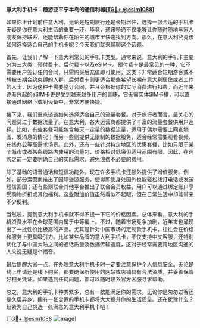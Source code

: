 **意大利手机卡：畅游亚平宁半岛的通信利器[[TG💪+ @esim1088](https://t.me/s/esim1088)]**

如果你正计划前往意大利，无论是短期旅行还是长期居住，选择一张合适的手机卡无疑是你在意大利生活的重要一环。毕竟，通讯畅通不仅能够让你随时随地与家人朋友保持联系，还能帮助你在陌生的城市里快速找到方向。那么，在意大利究竟该如何选择适合自己的手机卡呢？今天我们就来聊聊这个话题。

首先，让我们了解一下意大利常见的手机卡类型。通常来说，意大利的手机卡主要分为三大类：预付费卡、后付费卡以及eSIM卡。预付费卡是最常见的一种，它不需要用户签订任何合同，只需购买后充值即可使用。这类卡非常适合短期游客或不想被长期合约束缚的人群。后付费卡则更适合那些希望长期在意大利居住或者工作的人士，因为这种卡需要签订合同，并且会根据你的实际消费进行扣费。而近年来逐渐兴起的eSIM卡更是受到越来越多用户的青睐，它无需实体SIM卡槽，可以直接通过网络下载到设备中，非常方便快捷。

接下来，我们重点谈谈如何选择适合自己的流量套餐。对于旅行者而言，最关心的问题莫过于数据流量了。在意大利，各大运营商都提供了丰富的流量套餐供用户选择。比如，有些套餐可能包含每天一定量的数据流量，适用于偶尔需要上网查地图、发消息的情况；而另一些则提供无限制的数据服务，适合经常需要观看视频、在线办公等高需求场景。此外，还有一些针对特定地区的优惠套餐，比如只限于某个城市或者某条线路内使用的流量包，价格相对低廉但适用范围有限。因此，在选购之前一定要明确自己的实际需求，避免浪费不必要的费用。

除了基础的语音通话和短信功能外，现在许多手机卡还额外提供了增值服务。例如，部分运营商推出了国际漫游服务，使得即使身处国外也能轻松拨打电话或发送短信回国；还有些则联合其他平台推出了联合会员权益，用户可以通过绑定账户享受购物折扣或其他福利。这些附加价值虽然看似不起眼，但在日常生活中却能带来不少便利。

当然啦，提到意大利手机卡就不得不提一下它的价格因素。总体来看，意大利的手机资费水平在全球范围内属于中等偏上。不过，随着市场竞争加剧，近年来也涌现出了一批性价比极高的产品。尤其是针对中国市场的定制款手机卡，往往会在价格和服务上更具吸引力。比如某些品牌的意大利手机卡，不仅支持中文客服，还特别优化了与中国大陆之间的通话质量及数据传输速度，这对于经常需要跨地区沟通的人来说无疑是个福音。

最后提醒大家一点，在办理意大利手机卡时一定要注意保护个人信息安全。无论是线上申请还是线下购买，都要确保所使用的网站或店铺具有合法资质，并妥善保管好相关凭证。如果遇到任何问题，都可以随时联系官方客服寻求帮助。

总之，意大利的手机卡种类繁多，总有一款能满足你的需求。无论你是匆匆过客还是久居异乡，拥有一张合适的手机卡都将大大提升你的生活质量。还在犹豫什么？赶紧为自己挑选一张满意的意大利手机卡吧！

[[TG💪+ @esim1088](https://t.me/s/esim1088) ![Image](https://i.postimg.cc/4NQfJmqS/Snipaste-2025-05-13-00-14-12.png)]